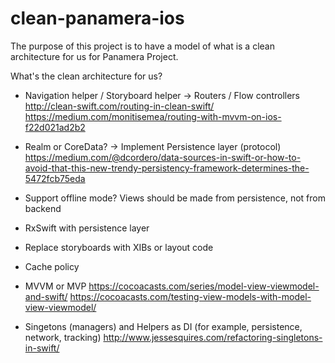 # clean-panamera-ios
The purpose of this project is to have a model of what is a clean architecture for us for Panamera Project.

What's the clean architecture for us?
- Navigation helper / Storyboard helper -> Routers / Flow controllers
http://clean-swift.com/routing-in-clean-swift/
https://medium.com/monitisemea/routing-with-mvvm-on-ios-f22d021ad2b2

- Realm or CoreData? -> Implement Persistence layer (protocol)
https://medium.com/@dcordero/data-sources-in-swift-or-how-to-avoid-that-this-new-trendy-persistency-framework-determines-the-5472fcb75eda

- Support offline mode? Views should be made from persistence, not from backend
- RxSwift with persistence layer
- Replace storyboards with XIBs or layout code

- Cache policy
- MVVM or MVP
https://cocoacasts.com/series/model-view-viewmodel-and-swift/
https://cocoacasts.com/testing-view-models-with-model-view-viewmodel/

- Singetons (managers) and Helpers as DI (for example, persistence, network, tracking)
http://www.jessesquires.com/refactoring-singletons-in-swift/
